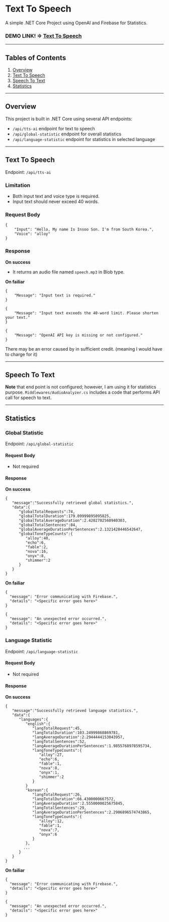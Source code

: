 # Text To Speech
A simple .NET Core Project using OpenAI and Firebase for Statistics.

### DEMO LINK! => [Text To Speech](https://insooeric.github.io/#/playground#Text-To-Speech)
---

## Tables of Contents

1. [Overview](#overview)
2. [Text To Speech](#text-to-speech)
3. [Speech To Text](#speech-to-text)
4. [Statistics](#statistics)

---

## Overview
This project is built in .NET Core using several API endpoints:
- `/api/tts-ai` endpoint for text to speech
- `/api/global-statistic` endpoint for overall statistics
- `/api/language-statistic` endpoint for statistics in selected language

---

## Text To Speech
Endpoint: `/api/tts-ai`

### Limitation
- Both input text and voice type is required.
- Input text should never exceed 40 words.

### Request Body

```jsonc
{
    "Input": "Hello, My name Is Insoo Son. I'm from South Korea.",
    "Voice": "alloy"
}
```

### Response

**On success**
- It returns an audio file named `speech.mp3` in Blob type.

**On failiar**
```jsonc
{
    "Message": "Input text is required."
}
```

```jsonc
{
    "Message": "Input text exceeds the 40-word limit. Please shorten your text."
}
```

```jsonc
{
    "Message": "OpenAI API key is missing or not configured."
}
```

There may be an error caused by in sufficient credit. (meaning I would have to charge for it)

---

## Speech To Text
**Note** that end point is not configured; however, I am using it for statistics purpose.
`Middlewares/AudioAnalyzer.cs` includes a code that performs API call for speech to text.

---

## Statistics

### Global Statistic
Endpoint: `/api/global-statistic`

#### Request Body
- Not required

#### Response

**On success**
```jsonc
{
   "message":"Successfully retrieved global statistics.",
   "data":{
      "globalTotalRequests":74,
      "globalTotalDuration":179.09999895095825,
      "globalTotalAverageDuration":2.4202702560940303,
      "globalTotalSentences":84,
      "globalAverageDurationPerSentences":2.1321428446542647,
      "globalToneTypeCounts":{
         "alloy":40,
         "echo":6,
         "fable":2,
         "nova":16,
         "onyx":8,
         "shimmer":2
      }
   }
}
```

**On failiar**
```jsonc
{
  "message": "Error communicating with Firebase.",
  "details": "<Specific error goes here>"
}
```

```jsonc
{
  "message": "An unexpected error occurred.",
  "details": "<Specific error goes here>"
}
```


### Language Statistic
Endpoint: `/api/language-statistic`

#### Request Body
- Not required

#### Response

**On success**
```jsonc
{
   "message":"Successfully retrieved language statistics.",
   "data":{
      "languages":{
         "english":{
            "langTotalRequest":45,
            "langTotalDuration":103.24999868869781,
            "langAverageDuration":2.2944444153043957,
            "langTotalSentences":52,
            "langAverageDurationPerSentences":1.9855768978595734,
            "langToneTypeCounts":{
               "alloy":27,
               "echo":6,
               "fable":1,
               "nova":8,
               "onyx":1,
               "shimmer":2
            }
         }
         "korean":{
            "langTotalRequest":26,
            "langTotalDuration":66.4300000667572,
            "langAverageDuration":2.5550000025675845,
            "langTotalSentences":29,
            "langAverageDurationPerSentences":2.2906896574743865,
            "langToneTypeCounts":{
               "alloy":12,
               "fable":1,
               "nova":7,
               "onyx":6
            }
         },
        ...
      }
   }
}
```


**On failiar**
```jsonc
{
  "message": "Error communicating with Firebase.",
  "details": "<Specific error goes here>"
}
```

```jsonc
{
  "message": "An unexpected error occurred.",
  "details": "<Specific error goes here>"
}
```

